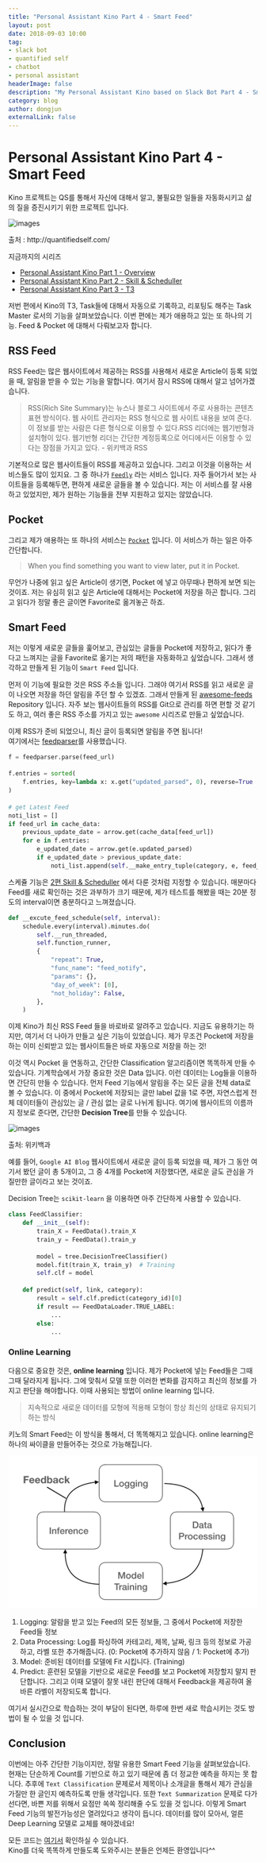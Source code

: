 ```yaml
---
title: "Personal Assistant Kino Part 4 - Smart Feed"
layout: post
date: 2018-09-03 10:00
tag:
- slack bot
- quantified self
- chatbot
- personal assistant
headerImage: false
description: "My Personal Assistant Kino based on Slack Bot Part 4 - Smart Feed"
category: blog
author: dongjun
externalLink: false
---
```


# Personal Assistant Kino Part 4 - Smart Feed

Kino 프로젝트는 QS를 통해서 자신에 대해서 알고, 불필요한 일들을 자동화시키고 삶의 질을 증진시키기 위한 프로젝트 입니다.

![images](https://github.com/DongjunLee/BeAwesomeToday/raw/master/images/quantified_self_logo_2x.gif)

 <figcaption class="caption">출처 : http://quantifiedself.com/</figcaption>

지금까지의 시리즈

- [Personal Assistant Kino Part 1 - Overview](https://dongjunlee.github.io/Personal_Assistant_Kino_Part_1_Overview/)
- [Personal Assistant Kino Part 2 - Skill & Scheduller](https://dongjunlee.github.io/Personal_Assistant_Kino_Part_2_Skill_and_Scheduler/)
- [Personal Assistant Kino Part 3 - T3](https://dongjunlee.github.io/Personal_Assistant_Kino_Part_3_T3/)

저번 편에서 Kino의 T3, Task들에 대해서 자동으로 기록하고, 리포팅도 해주는 Task Master 로서의 기능을 살펴보았습니다. 이번 편에는 제가 애용하고 있는 또 하나의 기능. Feed & Pocket 에 대해서 다뤄보고자 합니다.


## RSS Feed

RSS Feed는 많은 웹사이트에서 제공하는 RSS를 사용해서 새로운 Article이 등록 되었을 때, 알림을 받을 수 있는 기능을 말합니다. 여기서 잠시 RSS에 대해서 알고 넘어가겠습니다.

> RSS(Rich Site Summary)는 뉴스나 블로그 사이트에서 주로 사용하는 콘텐츠 표현 방식이다. 웹 사이트 관리자는 RSS 형식으로 웹 사이트 내용을 보여 준다. 이 정보를 받는 사람은 다른 형식으로 이용할 수 있다.RSS 리더에는 웹기반형과 설치형이 있다. 웹기반형 리더는 간단한 계정등록으로 어디에서든 이용할 수 있다는 장점을 가지고 있다. - 위키백과 RSS

기본적으로 많은 웹사이트들이 RSS를 제공하고 있습니다. 그리고 이것을 이용하는 서비스들도 많이 있지요. 그 중 하나가 [`Feedly`](https://feedly.com/) 라는 서비스 입니다. 자주 들어가서 보는 사이트들을 등록해두면, 편하게 새로운 글들을 볼 수 있습니다. 저는 이 서비스를 잘 사용하고 있었지만, 제가 원하는 기능들을 전부 지원하고 있지는 않았습니다.


## Pocket

그리고 제가 애용하는 또 하나의 서비스는 [`Pocket`](https://getpocket.com/) 입니다. 이 서비스가 하는 일은 아주 간단합니다.

> When you find something you want to view later, put it in Pocket.

무언가 나중에 읽고 싶은 Article이 생기면, Pocket 에 넣고 아무때나 편하게 보면 되는 것이죠. 저는 유심히 읽고 싶은 Article에 대해서는 Pocket에 저장을 하곤 합니다. 그리고 읽다가 정말 좋은 글이면 Favorite로 옮겨놓곤 하죠. 


<div class="breaker"></div>


## Smart Feed

저는 이렇게 새로운 글들을 훑어보고, 관심있는 글들을 Pocket에 저장하고, 읽다가 좋다고 느껴지는 글을 Favorite로 옮기는 저의 패턴을 자동화하고 싶었습니다. 그래서 생각하고 만들게 된 기능이 `Smart Feed` 입니다. 

먼저 이 기능에 필요한 것은 RSS 주소들 입니다. 그래야 여기서 RSS를 읽고 새로운 글이 나오면 저장을 하던 알림을 주던 할 수 있겠죠. 그래서 만들게 된 [awesome-feeds](https://github.com/DongjunLee/awesome-feeds) Repository 입니다. 자주 보는 웹사이트들의 RSS를 Git으로 관리를 하면 편할 것 같기도 하고, 여러 좋은 RSS 주소를 가지고 있는 `awesome` 시리즈로 만들고 싶었습니다.

이제 RSS가 준비 되었으니, 최신 글이 등록되면 알림을 주면 됩니다!  
여기에서는 [feedparser](https://github.com/kurtmckee/feedparser)를 사용했습니다.

```python
f = feedparser.parse(feed_url)

f.entries = sorted(
    f.entries, key=lambda x: x.get("updated_parsed", 0), reverse=True
)

# get Latest Feed
noti_list = []
if feed_url in cache_data:
    previous_update_date = arrow.get(cache_data[feed_url])
    for e in f.entries:
        e_updated_date = arrow.get(e.updated_parsed)
        if e_updated_date > previous_update_date:
            noti_list.append(self.__make_entry_tuple(category, e, feed_name))
```


스케쥴 기능은 [2편 Skill & Scheduller](./Personal_Assistant_Kino_Part_2_Skill_and_Scheduler.md) 에서 다룬 것처럼 지정할 수 있습니다. 매분마다 Feed를 새로 확인하는 것은 과부하가 크기 때문에, 제가 테스트를 해봤을 때는 20분 정도의 interval이면 충분하다고 느껴졌습니다.

```python
def __excute_feed_schedule(self, interval):
    schedule.every(interval).minutes.do(
        self.__run_threaded,
        self.function_runner,
        {
            "repeat": True,
            "func_name": "feed_notify",
            "params": {},
            "day_of_week": [0],
            "not_holiday": False,
        },
    )
```

이제 Kino가 최신 RSS Feed 들을 바로바로 알려주고 있습니다. 지금도 유용하기는 하지만, 여기서 더 나아가 만들고 싶은 기능이 있었습니다. 제가 무조건 Pocket에 저장을 하는 이미 신뢰받고 있는 웹사이트들은 바로 자동으로 저장을 하는 것!

이것 역시 Pocket 을 연동하고, 간단한 Classification 알고리즘이면 똑똑하게 만들 수 있습니다. 기계학습에서 가장 중요한 것은 Data 입니다. 이런 데이터는 Log들을 이용하면 간단히 만들 수 있습니다. 먼저 Feed 기능에서 알림을 주는 모든 글을 전체 data로 볼 수 있습니다. 이 중에서 Pocket에 저장되는 글만 label 값을 1로 주면, 자연스럽게 전체 데이터들이 관심있는 글 / 관심 없는 글로 나뉘게 됩니다. 여기에 웹사이트의 이름까지 정보로 준다면, 간단한 **Decision Tree**를 만들 수 있습니다.

![images](https://upload.wikimedia.org/wikipedia/commons/thumb/f/fe/CART_tree_titanic_survivors_KOR.png/700px-CART_tree_titanic_survivors_KOR.png)

 <figcaption class="caption">출처: 위키백과</figcaption>
 

예를 들어, `Google AI Blog` 웹사이트에서 새로운 글이 등록 되었을 때, 제가 그 동안 여기서 봤던 글이 총 5개이고, 그 중 4개를 Pocket에 저장했다면, 새로운 글도 관심을 가질만한 글이라고 보는 것이죠.

Decision Tree는 `scikit-learn` 을 이용하면 아주 간단하게 사용할 수 있습니다.

```python
class FeedClassifier:
    def __init__(self):
        train_X = FeedData().train_X
        train_y = FeedData().train_y
        
        model = tree.DecisionTreeClassifier()
        model.fit(train_X, train_y)  # Training
        self.clf = model

    def predict(self, link, category):
        result = self.clf.predict(category_id)[0]
        if result == FeedDataLoader.TRUE_LABEL:
            ...
        else:
            ...
```

### Online Learning

다음으로 중요한 것은, **online learning** 입니다. 제가 Pocket에 넣는 Feed들은 그때그때 달라지게 됩니다. 그에 맞춰서 모델 또한 이러한 변화를 감지하고 최신의 정보를 가지고 판단을 해야합니다. 이때 사용되는 방법이 online learning 입니다.

> 지속적으로 새로운 데이터를 모형에 적용해 모형이 항상 최신의 상태로 유지되기 하는 방식

키노의 Smart Feed는 이 방식을 통해서, 더 똑똑해지고 있습니다. online learning은 하나의 싸이클을 만들어주는 것으로 가능해집니다.

![images](https://github.com/DongjunLee/BeAwesomeToday/raw/master/images/smart_feed_circle.png)

1. Logging: 알람을 받고 있는 Feed의 모든 정보들, 그 중에서 Pocket에 저장한 Feed들 정보
2. Data Processing: Log를 파싱하여 카테고리, 제목, 날짜, 링크 등의 정보로 가공하고, 라벨 또한 추가해줍니다. (0: Pocket에 추가하지 않음 / 1: Pocket에 추가)
3. Model: 준비된 데이터를 모델에 Fit 시킵니다. (Training)
4. Predict: 훈련된 모델을 기반으로 새로운 Feed를 보고 Pocket에 저장할지 말지 판단합니다. 그리고 이때 모델이 잘못 내린 판단에 대해서 Feedback을 제공하여 올바른 라벨이 저장되도록 합니다.

여기서 실시간으로 학습하는 것이 부담이 된다면, 하루에 한번 새로 학습시키는 것도 방법이 될 수 있을 것 입니다.


## Conclusion

이번에는 아주 간단한 기능이지만, 정말 유용한 Smart Feed 기능을 살펴보았습니다. 현재는 단순하게 Count를 기반으로 하고 있기 때문에 좀 더 정교한 예측을 하지는 못 합니다. 추후에 `Text Classification` 문제로서 제목이나 소개글을 통해서 제가 관심을 가질만 한 글인지 예측하도록 만들 생각입니다. 또한 `Text Summarization` 문제로 다가선다면, 바쁜 저를 위해서 요점만 쏙쏙 정리해줄 수도 있을 것 입니다. 이렇게 Smart Feed 기능의 발전가능성은 열려있다고 생각이 듭니다. 데이터를 많이 모아서, 얼른 Deep Learning 모델로 교체를 해야겠네요!


모든 코드는 [여기서](https://github.com/DongjunLee/kino-bot) 확인하실 수 있습니다.  
Kino를 더욱 똑똑하게 만들도록 도와주시는 분들은 언제든 환영입니다^^
